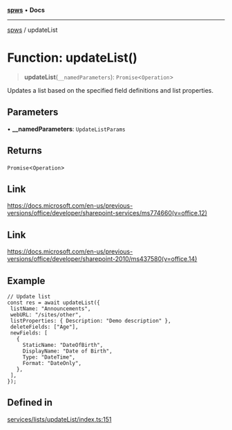 [**spws**](../README.md) • **Docs**

***

[spws](../globals.md) / updateList

# Function: updateList()

> **updateList**(`__namedParameters`): `Promise`\<`Operation`\>

Updates a list based on the specified field definitions and list properties.

## Parameters

• **\_\_namedParameters**: `UpdateListParams`

## Returns

`Promise`\<`Operation`\>

## Link

https://docs.microsoft.com/en-us/previous-versions/office/developer/sharepoint-services/ms774660(v=office.12)

## Link

https://docs.microsoft.com/en-us/previous-versions/office/developer/sharepoint-2010/ms437580(v=office.14)

## Example

```
// Update list
const res = await updateList({
 listName: "Announcements",
 webURL: "/sites/other",
 listProperties: { Description: "Demo description" },
 deleteFields: ["Age"],
 newFields: [
   {
     StaticName: "DateOfBirth",
     DisplayName: "Date of Birth",
     Type: "DateTime",
     Format: "DateOnly",
   },
 ],
});
```

## Defined in

[services/lists/updateList/index.ts:151](https://github.com/rlking1985/spws/blob/eac8675429b3cb92c57fd641d54e84f4ab439754/src/services/lists/updateList/index.ts#L151)

